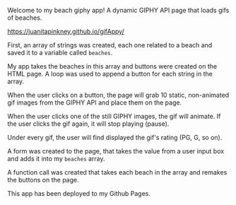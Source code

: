 Welcome to my beach giphy app! A dynamic GIPHY API page that loads gifs of beaches.

https://juanitapinkney.github.io/gifAppy/

First, an array of strings was created, each one related to a beach and saved it to a variable called `beaches`.

My app takes the beaches in this array and buttons were created on the HTML page.
A loop was used to append a button for each string in the array.

When the user clicks on a button, the page will grab 10 static, non-animated gif images from the GIPHY API and place them on the page.

When the user clicks one of the still GIPHY images, the gif will animate. If the user clicks the gif again, it will stop playing (pause).

Under every gif, the user will find displayed the gif's rating (PG, G, so on).

A form was created to the page, that takes the value from a user input box and adds it into my `beaches` array.

A function call was created that takes each beach in the array and remakes the buttons on the page.

This app has been deployed to my Github Pages.
